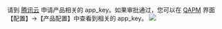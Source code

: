 请到 [腾讯云](https://cloud.tencent.com/act/apply/QAPM) 申请产品相关的 app_key。如果审批通过，您可以在 [QAPM](http://qapm.qq.com) 界面【配置】->【产品配置】中查看到相关的 app_key。
![](https://main.qcloudimg.com/raw/b443cf74053b5b24753a46c7f2bc54e7.png)

